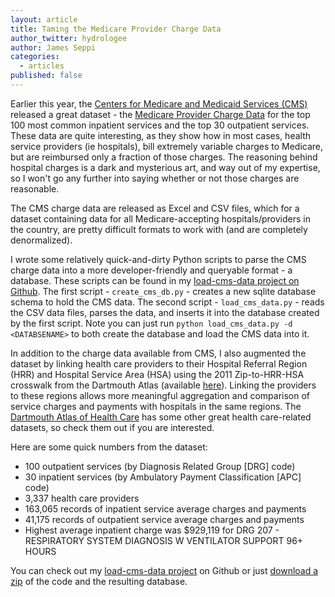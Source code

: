 ```yaml
---
layout: article
title: Taming the Medicare Provider Charge Data
author_twitter: hydrologee
author: James Seppi
categories: 
  - articles
published: false
---
```


Earlier this year, the [Centers for Medicare and Medicaid Services (CMS)](www.cms.gov) released a great dataset - the [Medicare Provider Charge Data](http://www.cms.gov/Research-Statistics-Data-and-Systems/Statistics-Trends-and-Reports/Medicare-Provider-Charge-Data/index.html) for the top 100 most common inpatient services and the top 30 outpatient services. These data are quite interesting, as they show how in most cases, health service providers (ie hospitals), bill extremely variable charges to Medicare, but are reimbursed only a fraction of those charges. The reasoning behind hospital charges is a dark and mysterious art, and way out of my expertise, so I won't go any further into saying whether or not those charges are reasonable.

The CMS charge data are released as Excel and CSV files, which for a dataset containing data for all Medicare-accepting hospitals/providers in the country, are pretty difficult formats to work with (and are completely denormalized).

I wrote some relatively quick-and-dirty Python scripts to parse the CMS charge data into a more developer-friendly and queryable format - a database. These scripts can be found in my [load-cms-data project on Github](https://github.com/jseppi/load-cms-data). The first script - `create_cms_db.py` - creates a new sqlite database schema to hold the CMS data. The second script - `load_cms_data.py` - reads the CSV data files, parses the data, and inserts it into the database created by the first script.  Note you can just run `python load_cms_data.py -d <DATABSENAME>` to both create the database and load the CMS data into it.

In addition to the charge data available from CMS, I also augmented the dataset by linking health care providers to their Hospital Referral Region (HRR) and Hospital Service Area (HSA) using the 2011 Zip-to-HRR-HSA crosswalk from the Dartmouth Atlas (available [here](http://www.dartmouthatlas.org/downloads/geography/ZipHsaHrr11.xls)). Linking the providers to these regions allows more meaningful aggregation and comparison of service charges and payments with hospitals in the same regions. The [Dartmouth Atlas of Health Care](http://www.dartmouthatlas.org/) has some other great health care-related datasets, so check them out if you are interested.

Here are some quick numbers from the dataset:

- 100 outpatient services (by Diagnosis Related Group [DRG] code)
- 30 inpatient services (by Ambulatory Payment Classification [APC] code)
- 3,337 health care providers
- 163,065 records of inpatient service average charges and payments
- 41,175 records of outpatient service average charges and payments
- Highest average inpatient charge was $929,119 for DRG 207 - RESPIRATORY SYSTEM DIAGNOSIS W VENTILATOR SUPPORT 96+ HOURS

You can check out my [load-cms-data project](https://github.com/jseppi/load-cms-data) on Github or just [download a zip](https://github.com/jseppi/load-cms-data/archive/master.zip) of the code and the resulting database.